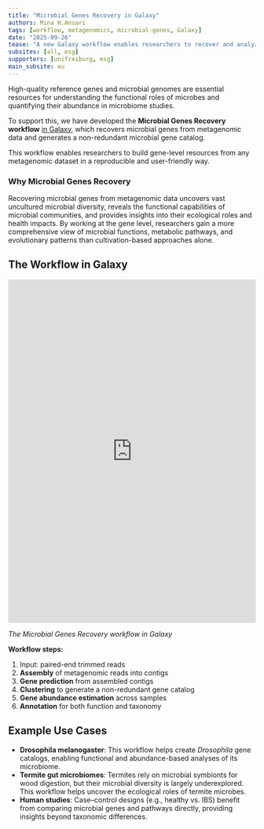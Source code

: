 ```yaml
---
title: "Microbial Genes Recovery in Galaxy"
authors: Mina H.Ansari
tags: [workflow, metagenomics, microbial-genes, Galaxy]
date: "2025-09-26"
tease: "A new Galaxy workflow enables researchers to recover and analyze microbial genes from metagenomic data."
subsites: [all, esg]
supporters: [unifreiburg, esg]
main_subsite: eu
---
```


High-quality reference genes and microbial genomes are essential resources for understanding the functional roles of microbes and quantifying their abundance in microbiome studies.  

To support this, we have developed the **Microbial Genes Recovery workflow** [in Galaxy](https://usegalaxy.eu/published/workflow?id=2ee0eb74e839b476), which recovers microbial genes from metagenomic data and generates a non-redundant microbial gene catalog.  

This workflow enables researchers to build gene-level resources from any metagenomic dataset in a reproducible and user-friendly way.

### Why Microbial Genes Recovery 

Recovering microbial genes from metagenomic data uncovers vast uncultured microbial diversity, reveals the functional capabilities of microbial communities, and provides insights into their ecological roles and health impacts. By working at the gene level, researchers gain a more comprehensive view of microbial functions, metabolic pathways, and evolutionary patterns than cultivation-based approaches alone.

## The Workflow in Galaxy

<iframe title="Galaxy Workflow Embed" style="width: 100%; height: 700px; border: none;" src="https://usegalaxy.eu/published/workflow?id=2ee0eb74e839b476&embed=true&buttons=true&about=false&heading=false&minimap=true&zoom_controls=true&initialX=-20&initialY=-20&zoom=1"></iframe>

*The Microbial Genes Recovery workflow in Galaxy* 

**Workflow steps:**
1. Input: paired-end trimmed reads  
2. **Assembly** of metagenomic reads into contigs  
3. **Gene prediction** from assembled contigs  
4. **Clustering** to generate a non-redundant gene catalog  
5. **Gene abundance estimation** across samples  
6. **Annotation** for both function and taxonomy  

## Example Use Cases

- **Drosophila melanogaster**: This workflow helps create *Drosophila* gene catalogs, enabling functional and abundance-based analyses of its microbiome. 
- **Termite gut microbiomes**: Termites rely on microbial symbionts for wood digestion, but their microbial diversity is largely underexplored. This workflow helps uncover the ecological roles of termite microbes.
- **Human studies**: Case–control designs (e.g., healthy vs. IBS) benefit from comparing microbial genes and pathways directly, providing insights beyond taxonomic differences. 
